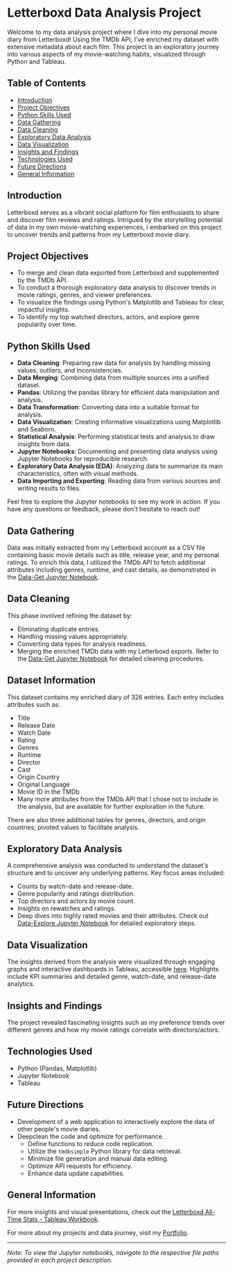 # Letterboxd Data Analysis Project

Welcome to my data analysis project where I dive into my personal movie diary from Letterboxd! Using the TMDb API, I've enriched my dataset with extensive metadata about each film. This project is an exploratory journey into various aspects of my movie-watching habits, visualized through Python and Tableau.

## Table of Contents

- [Introduction](#introduction)
- [Project Objectives](#project-objectives)
- [Python Skills Used](#python-skills-used)
- [Data Gathering](#data-gathering)
- [Data Cleaning](#data-cleaning)
- [Exploratory Data Analysis](#exploratory-data-analysis)
- [Data Visualization](#data-visualization)
- [Insights and Findings](#insights-and-findings)
- [Technologies Used](#technologies-used)
- [Future Directions](#future-directions)
- [General Information](#general-information)

## Introduction

Letterboxd serves as a vibrant social platform for film enthusiasts to share and discover film reviews and ratings. Intrigued by the storytelling potential of data in my own movie-watching experiences, I embarked on this project to uncover trends and patterns from my Letterboxd movie diary.

## Project Objectives

- To merge and clean data exported from Letterboxd and supplemented by the TMDb API.
- To conduct a thorough exploratory data analysis to discover trends in movie ratings, genres, and viewer preferences.
- To visualize the findings using Python's Matplotlib and Tableau for clear, impactful insights.
- To identify my top watched directors, actors, and explore genre popularity over time.

## Python Skills Used
- **Data Cleaning**: Preparing raw data for analysis by handling missing values, outliers, and inconsistencies.
- **Data Merging**: Combining data from multiple sources into a unified dataset.
- **Pandas**: Utilizing the pandas library for efficient data manipulation and analysis.
- **Data Transformation**: Converting data into a suitable format for analysis.
- **Data Visualization**: Creating informative visualizations using Matplotlib and Seaborn.
- **Statistical Analysis**: Performing statistical tests and analysis to draw insights from data.
- **Jupyter Notebooks**: Documenting and presenting data analysis using Jupyter Notebooks for reproducible research.
- **Exploratory Data Analysis (EDA)**: Analyzing data to summarize its main characteristics, often with visual methods.
- **Data Importing and Exporting**: Reading data from various sources and writing results to files.

Feel free to explore the Jupyter notebooks to see my work in action. If you have any questions or feedback, please don't hesitate to reach out!

## Data Gathering

Data was initially extracted from my Letterboxd account as a CSV file containing basic movie details such as title, release year, and my personal ratings. To enrich this data, I utilized the TMDb API to fetch additional attributes including genres, runtime, and cast details, as demonstrated in the [Data-Get Jupyter Notebook](consolidate_data.ipynb).

## Data Cleaning

This phase involved refining the dataset by:
- Eliminating duplicate entries.
- Handling missing values appropriately.
- Converting data types for analysis readiness.
- Merging the enriched TMDb data with my Letterboxd exports.
Refer to the [Data-Get Jupyter Notebook](consolidate_data.ipynb) for detailed cleaning procedures.

## Dataset Information
This dataset contains my enriched diary of 326 entries. Each entry includes attributes such as:
- Title
- Release Date
- Watch Date
- Rating
- Genres
- Runtime
- Director
- Cast
- Origin Country
- Original Language
- Movie ID in the TMDb
- Many more attributes from the TMDb API that I chose not to include in the analysis, but are available for further exploration in the future.

There are also three additional tables for genres, directors, and origin countries; pivoted values to facilitate analysis.


## Exploratory Data Analysis

A comprehensive analysis was conducted to understand the dataset's structure and to uncover any underlying patterns. Key focus areas included:
- Counts by watch-date and release-date.
- Genre popularity and ratings distribution.
- Top directors and actors by movie count.
- Insights on rewatches and ratings.
- Deep dives into highly rated movies and their attributes.
Check out [Data-Explore Jupyter Notebook](EDA.working_data.ipynb) for detailed exploratory steps.

## Data Visualization

The insights derived from the analysis were visualized through engaging graphs and interactive dashboards in Tableau, accessible [here](https://public.tableau.com/views/LetterboxdAll-TimeStats/Summary). Highlights include KPI summaries and detailed genre, watch-date, and release-date analytics.

## Insights and Findings

The project revealed fascinating insights such as my preference trends over different genres and how my movie ratings correlate with directors/actors.

## Technologies Used

- Python (Pandas, Matplotlib)
- Jupyter Notebook
- Tableau

## Future Directions

- Development of a web application to interactively explore the data of other people's movie diaries.
- Deepclean the code and optimize for performance.
	- Define functions to reduce code replication.
	- Utilize the `tmdbsimple` Python library for data retrieval.
	- Minimize file generation and manual data editing.
	- Optimize API requests for efficiency.
	- Enhance data update capabilities.

## General Information

For more insights and visual presentations, check out the [Letterboxd All-Time Stats - Tableau Workbook](https://public.tableau.com/views/LetterboxdAll-TimeStats/Summary).

For more about my projects and data journey, visit my [Portfolio](https://www.notion.so/ruizdelcarmen/Ruiz-del-Carmen-Data-Portfolio-e725748d0e0546c386be6c6c7dc49099).

---

*Note: To view the Jupyter notebooks, navigate to the respective file paths provided in each project description.*

